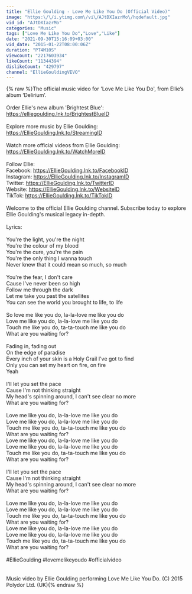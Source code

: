 ```yaml
---
title: "Ellie Goulding - Love Me Like You Do (Official Video)"
image: "https:\/\/i.ytimg.com\/vi\/AJtDXIazrMo\/hqdefault.jpg"
vid_id: "AJtDXIazrMo"
categories: "Music"
tags: ["Love Me Like You Do","Love","Like"]
date: "2021-09-30T15:16:09+03:00"
vid_date: "2015-01-22T08:00:06Z"
duration: "PT4M10S"
viewcount: "2217603934"
likeCount: "11344394"
dislikeCount: "429797"
channel: "EllieGouldingVEVO"
---
```

{% raw %}The official music video for 'Love Me Like You Do', from Ellie’s album ‘Delirium’.<br /><br />Order Ellie's new album 'Brightest Blue': <a rel="nofollow" target="blank" href="https://elliegoulding.lnk.to/BrightestBlueID">https://elliegoulding.lnk.to/BrightestBlueID</a><br /><br />Explore more music by Ellie Goulding: <a rel="nofollow" target="blank" href="https://EllieGoulding.lnk.to/StreamingID">https://EllieGoulding.lnk.to/StreamingID</a><br /><br />Watch more official videos from Ellie Goulding: <a rel="nofollow" target="blank" href="https://EllieGoulding.lnk.to/WatchMoreID">https://EllieGoulding.lnk.to/WatchMoreID</a><br /><br />Follow Ellie:<br />Facebook: <a rel="nofollow" target="blank" href="https://EllieGoulding.lnk.to/FacebookID">https://EllieGoulding.lnk.to/FacebookID</a><br />Instagram: <a rel="nofollow" target="blank" href="https://EllieGoulding.lnk.to/InstagramID">https://EllieGoulding.lnk.to/InstagramID</a><br />Twitter: <a rel="nofollow" target="blank" href="https://EllieGoulding.lnk.to/TwitterID">https://EllieGoulding.lnk.to/TwitterID</a><br />Website: <a rel="nofollow" target="blank" href="https://EllieGoulding.lnk.to/WebsiteID">https://EllieGoulding.lnk.to/WebsiteID</a><br />TikTok: <a rel="nofollow" target="blank" href="https://EllieGoulding.lnk.to/TikTokID">https://EllieGoulding.lnk.to/TikTokID</a><br /><br />Welcome to the official Ellie Goulding channel. Subscribe today to explore Ellie Goulding's musical legacy in-depth.<br /><br />Lyrics:<br /><br />You're the light, you're the night<br />You're the colour of my blood<br />You're the cure, you're the pain<br />You're the only thing I wanna touch<br />Never knew that it could mean so much, so much<br /><br />You're the fear, I don't care<br />Cause I've never been so high<br />Follow me through the dark<br />Let me take you past the satellites<br />You can see the world you brought to life, to life<br /><br />So love me like you do, la-la-love me like you do<br />Love me like you do, la-la-love me like you do<br />Touch me like you do, ta-ta-touch me like you do<br />What are you waiting for?<br /><br />Fading in, fading out<br />On the edge of paradise<br />Every inch of your skin is a Holy Grail I've got to find<br />Only you can set my heart on fire, on fire<br />Yeah<br /><br />I'll let you set the pace<br />Cause I'm not thinking straight<br />My head's spinning around, I can't see clear no more<br />What are you waiting for?<br /><br />Love me like you do, la-la-love me like you do<br />Love me like you do, la-la-love me like you do<br />Touch me like you do, ta-ta-touch me like you do<br />What are you waiting for?<br />Love me like you do, la-la-love me like you do<br />Love me like you do, la-la-love me like you do<br />Touch me like you do, ta-ta-touch me like you do<br />What are you waiting for?<br /><br />I'll let you set the pace<br />Cause I'm not thinking straight<br />My head's spinning around, I can't see clear no more<br />What are you waiting for?<br /><br />Love me like you do, la-la-love me like you do<br />Love me like you do, la-la-love me like you do<br />Touch me like you do, ta-ta-touch me like you do<br />What are you waiting for?<br />Love me like you do, la-la-love me like you do<br />Love me like you do, la-la-love me like you do<br />Touch me like you do, ta-ta-touch me like you do<br />What are you waiting for?<br /><br />#EllieGoulding #lovemelikeyoudo #officialvideo<br /><br /><br />Music video by Ellie Goulding performing Love Me Like You Do. (C) 2015 Polydor Ltd. (UK){% endraw %}
